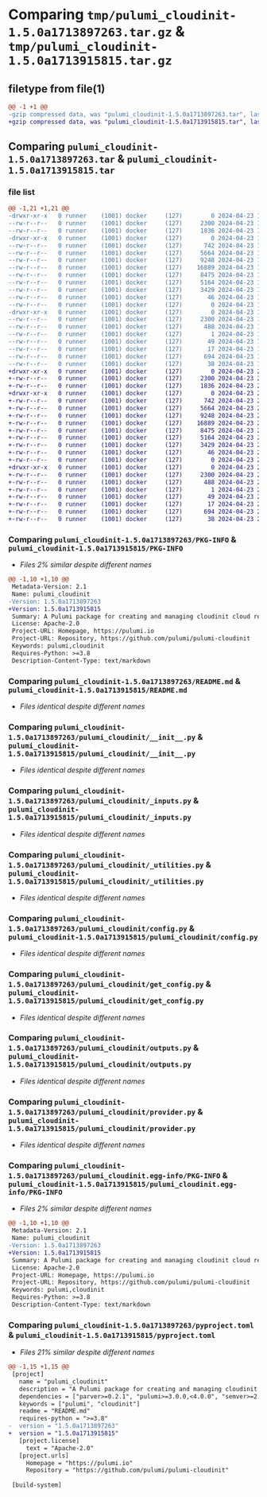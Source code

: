 # Comparing `tmp/pulumi_cloudinit-1.5.0a1713897263.tar.gz` & `tmp/pulumi_cloudinit-1.5.0a1713915815.tar.gz`

## filetype from file(1)

```diff
@@ -1 +1 @@
-gzip compressed data, was "pulumi_cloudinit-1.5.0a1713897263.tar", last modified: Tue Apr 23 19:01:40 2024, max compression
+gzip compressed data, was "pulumi_cloudinit-1.5.0a1713915815.tar", last modified: Tue Apr 23 23:48:17 2024, max compression
```

## Comparing `pulumi_cloudinit-1.5.0a1713897263.tar` & `pulumi_cloudinit-1.5.0a1713915815.tar`

### file list

```diff
@@ -1,21 +1,21 @@
-drwxr-xr-x   0 runner    (1001) docker     (127)        0 2024-04-23 19:01:40.588719 pulumi_cloudinit-1.5.0a1713897263/
--rw-r--r--   0 runner    (1001) docker     (127)     2300 2024-04-23 19:01:40.584719 pulumi_cloudinit-1.5.0a1713897263/PKG-INFO
--rw-r--r--   0 runner    (1001) docker     (127)     1836 2024-04-23 19:01:32.000000 pulumi_cloudinit-1.5.0a1713897263/README.md
-drwxr-xr-x   0 runner    (1001) docker     (127)        0 2024-04-23 19:01:40.584719 pulumi_cloudinit-1.5.0a1713897263/pulumi_cloudinit/
--rw-r--r--   0 runner    (1001) docker     (127)      742 2024-04-23 19:01:32.000000 pulumi_cloudinit-1.5.0a1713897263/pulumi_cloudinit/__init__.py
--rw-r--r--   0 runner    (1001) docker     (127)     5664 2024-04-23 19:01:32.000000 pulumi_cloudinit-1.5.0a1713897263/pulumi_cloudinit/_inputs.py
--rw-r--r--   0 runner    (1001) docker     (127)     9248 2024-04-23 19:01:32.000000 pulumi_cloudinit-1.5.0a1713897263/pulumi_cloudinit/_utilities.py
--rw-r--r--   0 runner    (1001) docker     (127)    16889 2024-04-23 19:01:32.000000 pulumi_cloudinit-1.5.0a1713897263/pulumi_cloudinit/config.py
--rw-r--r--   0 runner    (1001) docker     (127)     8475 2024-04-23 19:01:32.000000 pulumi_cloudinit-1.5.0a1713897263/pulumi_cloudinit/get_config.py
--rw-r--r--   0 runner    (1001) docker     (127)     5164 2024-04-23 19:01:32.000000 pulumi_cloudinit-1.5.0a1713897263/pulumi_cloudinit/outputs.py
--rw-r--r--   0 runner    (1001) docker     (127)     3429 2024-04-23 19:01:32.000000 pulumi_cloudinit-1.5.0a1713897263/pulumi_cloudinit/provider.py
--rw-r--r--   0 runner    (1001) docker     (127)       46 2024-04-23 19:01:32.000000 pulumi_cloudinit-1.5.0a1713897263/pulumi_cloudinit/pulumi-plugin.json
--rw-r--r--   0 runner    (1001) docker     (127)        0 2024-04-23 19:01:32.000000 pulumi_cloudinit-1.5.0a1713897263/pulumi_cloudinit/py.typed
-drwxr-xr-x   0 runner    (1001) docker     (127)        0 2024-04-23 19:01:40.584719 pulumi_cloudinit-1.5.0a1713897263/pulumi_cloudinit.egg-info/
--rw-r--r--   0 runner    (1001) docker     (127)     2300 2024-04-23 19:01:40.000000 pulumi_cloudinit-1.5.0a1713897263/pulumi_cloudinit.egg-info/PKG-INFO
--rw-r--r--   0 runner    (1001) docker     (127)      488 2024-04-23 19:01:40.000000 pulumi_cloudinit-1.5.0a1713897263/pulumi_cloudinit.egg-info/SOURCES.txt
--rw-r--r--   0 runner    (1001) docker     (127)        1 2024-04-23 19:01:40.000000 pulumi_cloudinit-1.5.0a1713897263/pulumi_cloudinit.egg-info/dependency_links.txt
--rw-r--r--   0 runner    (1001) docker     (127)       49 2024-04-23 19:01:40.000000 pulumi_cloudinit-1.5.0a1713897263/pulumi_cloudinit.egg-info/requires.txt
--rw-r--r--   0 runner    (1001) docker     (127)       17 2024-04-23 19:01:40.000000 pulumi_cloudinit-1.5.0a1713897263/pulumi_cloudinit.egg-info/top_level.txt
--rw-r--r--   0 runner    (1001) docker     (127)      694 2024-04-23 19:01:32.000000 pulumi_cloudinit-1.5.0a1713897263/pyproject.toml
--rw-r--r--   0 runner    (1001) docker     (127)       38 2024-04-23 19:01:40.588719 pulumi_cloudinit-1.5.0a1713897263/setup.cfg
+drwxr-xr-x   0 runner    (1001) docker     (127)        0 2024-04-23 23:48:17.862479 pulumi_cloudinit-1.5.0a1713915815/
+-rw-r--r--   0 runner    (1001) docker     (127)     2300 2024-04-23 23:48:17.862479 pulumi_cloudinit-1.5.0a1713915815/PKG-INFO
+-rw-r--r--   0 runner    (1001) docker     (127)     1836 2024-04-23 23:48:10.000000 pulumi_cloudinit-1.5.0a1713915815/README.md
+drwxr-xr-x   0 runner    (1001) docker     (127)        0 2024-04-23 23:48:17.858479 pulumi_cloudinit-1.5.0a1713915815/pulumi_cloudinit/
+-rw-r--r--   0 runner    (1001) docker     (127)      742 2024-04-23 23:48:10.000000 pulumi_cloudinit-1.5.0a1713915815/pulumi_cloudinit/__init__.py
+-rw-r--r--   0 runner    (1001) docker     (127)     5664 2024-04-23 23:48:10.000000 pulumi_cloudinit-1.5.0a1713915815/pulumi_cloudinit/_inputs.py
+-rw-r--r--   0 runner    (1001) docker     (127)     9248 2024-04-23 23:48:10.000000 pulumi_cloudinit-1.5.0a1713915815/pulumi_cloudinit/_utilities.py
+-rw-r--r--   0 runner    (1001) docker     (127)    16889 2024-04-23 23:48:10.000000 pulumi_cloudinit-1.5.0a1713915815/pulumi_cloudinit/config.py
+-rw-r--r--   0 runner    (1001) docker     (127)     8475 2024-04-23 23:48:10.000000 pulumi_cloudinit-1.5.0a1713915815/pulumi_cloudinit/get_config.py
+-rw-r--r--   0 runner    (1001) docker     (127)     5164 2024-04-23 23:48:10.000000 pulumi_cloudinit-1.5.0a1713915815/pulumi_cloudinit/outputs.py
+-rw-r--r--   0 runner    (1001) docker     (127)     3429 2024-04-23 23:48:10.000000 pulumi_cloudinit-1.5.0a1713915815/pulumi_cloudinit/provider.py
+-rw-r--r--   0 runner    (1001) docker     (127)       46 2024-04-23 23:48:10.000000 pulumi_cloudinit-1.5.0a1713915815/pulumi_cloudinit/pulumi-plugin.json
+-rw-r--r--   0 runner    (1001) docker     (127)        0 2024-04-23 23:48:10.000000 pulumi_cloudinit-1.5.0a1713915815/pulumi_cloudinit/py.typed
+drwxr-xr-x   0 runner    (1001) docker     (127)        0 2024-04-23 23:48:17.862479 pulumi_cloudinit-1.5.0a1713915815/pulumi_cloudinit.egg-info/
+-rw-r--r--   0 runner    (1001) docker     (127)     2300 2024-04-23 23:48:17.000000 pulumi_cloudinit-1.5.0a1713915815/pulumi_cloudinit.egg-info/PKG-INFO
+-rw-r--r--   0 runner    (1001) docker     (127)      488 2024-04-23 23:48:17.000000 pulumi_cloudinit-1.5.0a1713915815/pulumi_cloudinit.egg-info/SOURCES.txt
+-rw-r--r--   0 runner    (1001) docker     (127)        1 2024-04-23 23:48:17.000000 pulumi_cloudinit-1.5.0a1713915815/pulumi_cloudinit.egg-info/dependency_links.txt
+-rw-r--r--   0 runner    (1001) docker     (127)       49 2024-04-23 23:48:17.000000 pulumi_cloudinit-1.5.0a1713915815/pulumi_cloudinit.egg-info/requires.txt
+-rw-r--r--   0 runner    (1001) docker     (127)       17 2024-04-23 23:48:17.000000 pulumi_cloudinit-1.5.0a1713915815/pulumi_cloudinit.egg-info/top_level.txt
+-rw-r--r--   0 runner    (1001) docker     (127)      694 2024-04-23 23:48:10.000000 pulumi_cloudinit-1.5.0a1713915815/pyproject.toml
+-rw-r--r--   0 runner    (1001) docker     (127)       38 2024-04-23 23:48:17.862479 pulumi_cloudinit-1.5.0a1713915815/setup.cfg
```

### Comparing `pulumi_cloudinit-1.5.0a1713897263/PKG-INFO` & `pulumi_cloudinit-1.5.0a1713915815/PKG-INFO`

 * *Files 2% similar despite different names*

```diff
@@ -1,10 +1,10 @@
 Metadata-Version: 2.1
 Name: pulumi_cloudinit
-Version: 1.5.0a1713897263
+Version: 1.5.0a1713915815
 Summary: A Pulumi package for creating and managing cloudinit cloud resources.
 License: Apache-2.0
 Project-URL: Homepage, https://pulumi.io
 Project-URL: Repository, https://github.com/pulumi/pulumi-cloudinit
 Keywords: pulumi,cloudinit
 Requires-Python: >=3.8
 Description-Content-Type: text/markdown
```

### Comparing `pulumi_cloudinit-1.5.0a1713897263/README.md` & `pulumi_cloudinit-1.5.0a1713915815/README.md`

 * *Files identical despite different names*

### Comparing `pulumi_cloudinit-1.5.0a1713897263/pulumi_cloudinit/__init__.py` & `pulumi_cloudinit-1.5.0a1713915815/pulumi_cloudinit/__init__.py`

 * *Files identical despite different names*

### Comparing `pulumi_cloudinit-1.5.0a1713897263/pulumi_cloudinit/_inputs.py` & `pulumi_cloudinit-1.5.0a1713915815/pulumi_cloudinit/_inputs.py`

 * *Files identical despite different names*

### Comparing `pulumi_cloudinit-1.5.0a1713897263/pulumi_cloudinit/_utilities.py` & `pulumi_cloudinit-1.5.0a1713915815/pulumi_cloudinit/_utilities.py`

 * *Files identical despite different names*

### Comparing `pulumi_cloudinit-1.5.0a1713897263/pulumi_cloudinit/config.py` & `pulumi_cloudinit-1.5.0a1713915815/pulumi_cloudinit/config.py`

 * *Files identical despite different names*

### Comparing `pulumi_cloudinit-1.5.0a1713897263/pulumi_cloudinit/get_config.py` & `pulumi_cloudinit-1.5.0a1713915815/pulumi_cloudinit/get_config.py`

 * *Files identical despite different names*

### Comparing `pulumi_cloudinit-1.5.0a1713897263/pulumi_cloudinit/outputs.py` & `pulumi_cloudinit-1.5.0a1713915815/pulumi_cloudinit/outputs.py`

 * *Files identical despite different names*

### Comparing `pulumi_cloudinit-1.5.0a1713897263/pulumi_cloudinit/provider.py` & `pulumi_cloudinit-1.5.0a1713915815/pulumi_cloudinit/provider.py`

 * *Files identical despite different names*

### Comparing `pulumi_cloudinit-1.5.0a1713897263/pulumi_cloudinit.egg-info/PKG-INFO` & `pulumi_cloudinit-1.5.0a1713915815/pulumi_cloudinit.egg-info/PKG-INFO`

 * *Files 2% similar despite different names*

```diff
@@ -1,10 +1,10 @@
 Metadata-Version: 2.1
 Name: pulumi_cloudinit
-Version: 1.5.0a1713897263
+Version: 1.5.0a1713915815
 Summary: A Pulumi package for creating and managing cloudinit cloud resources.
 License: Apache-2.0
 Project-URL: Homepage, https://pulumi.io
 Project-URL: Repository, https://github.com/pulumi/pulumi-cloudinit
 Keywords: pulumi,cloudinit
 Requires-Python: >=3.8
 Description-Content-Type: text/markdown
```

### Comparing `pulumi_cloudinit-1.5.0a1713897263/pyproject.toml` & `pulumi_cloudinit-1.5.0a1713915815/pyproject.toml`

 * *Files 21% similar despite different names*

```diff
@@ -1,15 +1,15 @@
 [project]
   name = "pulumi_cloudinit"
   description = "A Pulumi package for creating and managing cloudinit cloud resources."
   dependencies = ["parver>=0.2.1", "pulumi>=3.0.0,<4.0.0", "semver>=2.8.1"]
   keywords = ["pulumi", "cloudinit"]
   readme = "README.md"
   requires-python = ">=3.8"
-  version = "1.5.0a1713897263"
+  version = "1.5.0a1713915815"
   [project.license]
     text = "Apache-2.0"
   [project.urls]
     Homepage = "https://pulumi.io"
     Repository = "https://github.com/pulumi/pulumi-cloudinit"
 
 [build-system]
```

